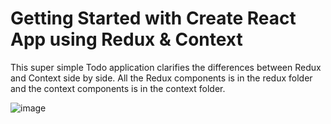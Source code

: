 # Getting Started with Create React App using Redux & Context

This super simple Todo application clarifies the differences between Redux and Context side by side. All the Redux components is in the redux folder and the context components is in the context folder.

![image](https://user-images.githubusercontent.com/14083152/109689086-f30a3800-7b52-11eb-9474-e980302bdf82.png)
